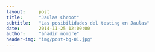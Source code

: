 ```yaml
---
layout:     post
title:      "Jaulas Chroot"
subtitle:   "Las posibilidades del testing en Jaulas"
date:       2014-11-25 12:00:00
author:     "añadir nombre"
header-img: "img/post-bg-01.jpg"
---
```

